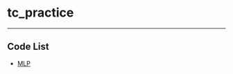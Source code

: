 # tc_practice

---

## Code List

- [MLP](https://github.com/jjerry-k/tc_practice/blob/main/00_MLP.ipynb) 
